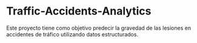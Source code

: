 # Traffic-Accidents-Analytics
Este proyecto tiene como objetivo predecir la gravedad de las lesiones en accidentes de tráfico utilizando datos estructurados.
